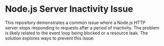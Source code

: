 # Node.js Server Inactivity Issue

This repository demonstrates a common issue where a Node.js HTTP server stops responding to requests after a period of inactivity.  The problem is likely related to the event loop being blocked or a resource leak.  The solution explores ways to prevent this issue. 